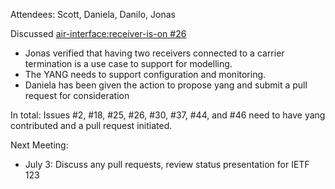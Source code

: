 Attendees:  Scott, Daniela, Danilo, Jonas

Discussed
[air-interface:receiver-is-on #26](https://github.com/samans/draft-ybam-rfc8561bis/issues/26)
- Jonas verified that having two receivers connected to a carrier termination is a use case to support for modelling.
- The YANG needs to support configuration and monitoring.
- Daniela has been given the action to propose yang and submit a pull request for consideration

In total: Issues #2, #18, #25, #26, #30, #37, #44, and #46 need to have yang contributed and a pull request initiated.

Next Meeting:

- July 3:  Discuss any pull requests, review status presentation for IETF 123
